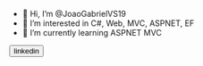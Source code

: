 - 👋 Hi, I’m @JoaoGabrielVS19
- 👀 I’m interested in C#, Web, MVC, ASPNET, EF
- 🌱 I’m currently learning ASPNET MVC

<a name="button" style="color: blue" href="https://www.linkedin.com/in/joaogabrielduarte/">
  <button class="button" >linkedin</button>
</a>

